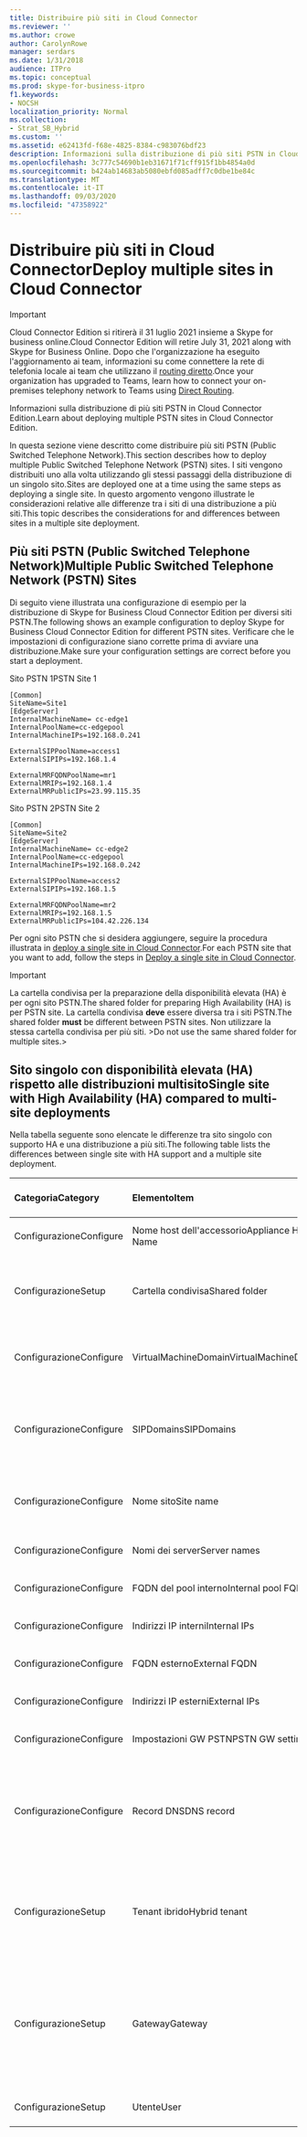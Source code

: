 ```yaml
---
title: Distribuire più siti in Cloud Connector
ms.reviewer: ''
ms.author: crowe
author: CarolynRowe
manager: serdars
ms.date: 1/31/2018
audience: ITPro
ms.topic: conceptual
ms.prod: skype-for-business-itpro
f1.keywords:
- NOCSH
localization_priority: Normal
ms.collection:
- Strat_SB_Hybrid
ms.custom: ''
ms.assetid: e62413fd-f68e-4825-8384-c983076bdf23
description: Informazioni sulla distribuzione di più siti PSTN in Cloud Connector Edition.
ms.openlocfilehash: 3c777c54690b1eb31671f71cff915f1bb4854a0d
ms.sourcegitcommit: b424ab14683ab5080ebfd085adff7c0dbe1be84c
ms.translationtype: MT
ms.contentlocale: it-IT
ms.lasthandoff: 09/03/2020
ms.locfileid: "47358922"
---
```

# <a name="deploy-multiple-sites-in-cloud-connector"></a><span data-ttu-id="502bd-103">Distribuire più siti in Cloud Connector</span><span class="sxs-lookup"><span data-stu-id="502bd-103">Deploy multiple sites in Cloud Connector</span></span>

> [!Important] 
> <span data-ttu-id="502bd-104">Cloud Connector Edition si ritirerà il 31 luglio 2021 insieme a Skype for business online.</span><span class="sxs-lookup"><span data-stu-id="502bd-104">Cloud Connector Edition will retire July 31, 2021 along with Skype for Business Online.</span></span> <span data-ttu-id="502bd-105">Dopo che l'organizzazione ha eseguito l'aggiornamento ai team, informazioni su come connettere la rete di telefonia locale ai team che utilizzano il [routing diretto](https://docs.microsoft.com/MicrosoftTeams/direct-routing-landing-page).</span><span class="sxs-lookup"><span data-stu-id="502bd-105">Once your organization has upgraded to Teams, learn how to connect your on-premises telephony network to Teams using [Direct Routing](https://docs.microsoft.com/MicrosoftTeams/direct-routing-landing-page).</span></span>

<span data-ttu-id="502bd-106">Informazioni sulla distribuzione di più siti PSTN in Cloud Connector Edition.</span><span class="sxs-lookup"><span data-stu-id="502bd-106">Learn about deploying multiple PSTN sites in Cloud Connector Edition.</span></span>
  
<span data-ttu-id="502bd-107">In questa sezione viene descritto come distribuire più siti PSTN (Public Switched Telephone Network).</span><span class="sxs-lookup"><span data-stu-id="502bd-107">This section describes how to deploy multiple Public Switched Telephone Network (PSTN) sites.</span></span> <span data-ttu-id="502bd-108">I siti vengono distribuiti uno alla volta utilizzando gli stessi passaggi della distribuzione di un singolo sito.</span><span class="sxs-lookup"><span data-stu-id="502bd-108">Sites are deployed one at a time using the same steps as deploying a single site.</span></span> <span data-ttu-id="502bd-109">In questo argomento vengono illustrate le considerazioni relative alle differenze tra i siti di una distribuzione a più siti.</span><span class="sxs-lookup"><span data-stu-id="502bd-109">This topic describes the considerations for and differences between sites in a multiple site deployment.</span></span> 
  
## <a name="multiple-public-switched-telephone-network-pstn-sites"></a><span data-ttu-id="502bd-110">Più siti PSTN (Public Switched Telephone Network)</span><span class="sxs-lookup"><span data-stu-id="502bd-110">Multiple Public Switched Telephone Network (PSTN) Sites</span></span>

<span data-ttu-id="502bd-111">Di seguito viene illustrata una configurazione di esempio per la distribuzione di Skype for Business Cloud Connector Edition per diversi siti PSTN.</span><span class="sxs-lookup"><span data-stu-id="502bd-111">The following shows an example configuration to deploy Skype for Business Cloud Connector Edition for different PSTN sites.</span></span> <span data-ttu-id="502bd-112">Verificare che le impostazioni di configurazione siano corrette prima di avviare una distribuzione.</span><span class="sxs-lookup"><span data-stu-id="502bd-112">Make sure your configuration settings are correct before you start a deployment.</span></span>
  
<span data-ttu-id="502bd-113">Sito PSTN 1</span><span class="sxs-lookup"><span data-stu-id="502bd-113">PSTN Site 1</span></span>
  
```console
[Common]
SiteName=Site1
[EdgeServer]
InternalMachineName= cc-edge1
InternalPoolName=cc-edgepool
InternalMachineIPs=192.168.0.241

ExternalSIPPoolName=access1
ExternalSIPIPs=192.168.1.4

ExternalMRFQDNPoolName=mr1
ExternalMRIPs=192.168.1.4
ExternalMRPublicIPs=23.99.115.35
```

<span data-ttu-id="502bd-114">Sito PSTN 2</span><span class="sxs-lookup"><span data-stu-id="502bd-114">PSTN Site 2</span></span>
  
```console
[Common]
SiteName=Site2
[EdgeServer]
InternalMachineName= cc-edge2
InternalPoolName=cc-edgepool
InternalMachineIPs=192.168.0.242

ExternalSIPPoolName=access2
ExternalSIPIPs=192.168.1.5

ExternalMRFQDNPoolName=mr2
ExternalMRIPs=192.168.1.5
ExternalMRPublicIPs=104.42.226.134
```

<span data-ttu-id="502bd-115">Per ogni sito PSTN che si desidera aggiungere, seguire la procedura illustrata in [deploy a single site in Cloud Connector](deploy-a-single-site-in-cloud-connector.md).</span><span class="sxs-lookup"><span data-stu-id="502bd-115">For each PSTN site that you want to add, follow the steps in [Deploy a single site in Cloud Connector](deploy-a-single-site-in-cloud-connector.md).</span></span>
  
> [!IMPORTANT]
> <span data-ttu-id="502bd-116">La cartella condivisa per la preparazione della disponibilità elevata (HA) è per ogni sito PSTN.</span><span class="sxs-lookup"><span data-stu-id="502bd-116">The shared folder for preparing High Availability (HA) is per PSTN site.</span></span> <span data-ttu-id="502bd-117">La cartella condivisa **deve** essere diversa tra i siti PSTN.</span><span class="sxs-lookup"><span data-stu-id="502bd-117">The shared folder **must** be different between PSTN sites.</span></span> <span data-ttu-id="502bd-118">Non utilizzare la stessa cartella condivisa per più siti. ></span><span class="sxs-lookup"><span data-stu-id="502bd-118">Do not use the same shared folder for multiple sites.></span></span> 
  
## <a name="single-site-with-high-availability-ha-compared-to-multi-site-deployments"></a><span data-ttu-id="502bd-119">Sito singolo con disponibilità elevata (HA) rispetto alle distribuzioni multisito</span><span class="sxs-lookup"><span data-stu-id="502bd-119">Single site with High Availability (HA) compared to multi-site deployments</span></span>
<span data-ttu-id="502bd-120"><a name="BKMK_SingleSitecomparedtomulti-site"> </a></span><span class="sxs-lookup"><span data-stu-id="502bd-120"><a name="BKMK_SingleSitecomparedtomulti-site"> </a></span></span>

<span data-ttu-id="502bd-121">Nella tabella seguente sono elencate le differenze tra sito singolo con supporto HA e una distribuzione a più siti.</span><span class="sxs-lookup"><span data-stu-id="502bd-121">The following table lists the differences between single site with HA support and a multiple site deployment.</span></span>
  
|<span data-ttu-id="502bd-122">**Categoria**</span><span class="sxs-lookup"><span data-stu-id="502bd-122">**Category**</span></span>|<span data-ttu-id="502bd-123">**Elemento**</span><span class="sxs-lookup"><span data-stu-id="502bd-123">**Item**</span></span>|<span data-ttu-id="502bd-124">**Sito singolo con HA**</span><span class="sxs-lookup"><span data-stu-id="502bd-124">**Single-Site with HA**</span></span>|<span data-ttu-id="502bd-125">**Multi-sito**</span><span class="sxs-lookup"><span data-stu-id="502bd-125">**Multi-Site**</span></span>|
|:-----|:-----|:-----|:-----|
|<span data-ttu-id="502bd-126">Configurazione</span><span class="sxs-lookup"><span data-stu-id="502bd-126">Configure</span></span>  <br/> |<span data-ttu-id="502bd-127">Nome host dell'accessorio</span><span class="sxs-lookup"><span data-stu-id="502bd-127">Appliance Host Name</span></span> <br/> |<span data-ttu-id="502bd-128">**Diversa** tra gli strumenti</span><span class="sxs-lookup"><span data-stu-id="502bd-128">**Different** across appliances</span></span> <br/> |<span data-ttu-id="502bd-129">**Diversa** tra i siti PSTN</span><span class="sxs-lookup"><span data-stu-id="502bd-129">**Different** across PSTN sites</span></span> <br/> |
|<span data-ttu-id="502bd-130">Configurazione</span><span class="sxs-lookup"><span data-stu-id="502bd-130">Setup</span></span>  <br/> |<span data-ttu-id="502bd-131">Cartella condivisa</span><span class="sxs-lookup"><span data-stu-id="502bd-131">Shared folder</span></span>  <br/> |<span data-ttu-id="502bd-132">Richiede la **stessa** cartella condivisa tra gli strumenti</span><span class="sxs-lookup"><span data-stu-id="502bd-132">Requires the **same** shared folder across appliances</span></span> <br/> |<span data-ttu-id="502bd-133">Richiede una cartella condivisa **diversa** tra gli strumenti</span><span class="sxs-lookup"><span data-stu-id="502bd-133">Requires a **different** shared folder across appliances</span></span> <br/> |
|<span data-ttu-id="502bd-134">Configurazione</span><span class="sxs-lookup"><span data-stu-id="502bd-134">Configure</span></span>  <br/> |<span data-ttu-id="502bd-135">VirtualMachineDomain</span><span class="sxs-lookup"><span data-stu-id="502bd-135">VirtualMachineDomain</span></span>  <br/> |<span data-ttu-id="502bd-136">Richiede lo **stesso** dominio tra gli strumenti</span><span class="sxs-lookup"><span data-stu-id="502bd-136">Requires the **same** domain across appliances</span></span> <br/> |<span data-ttu-id="502bd-137">Richiede lo **stesso** dominio tra i siti PSTN</span><span class="sxs-lookup"><span data-stu-id="502bd-137">Requires the **same** domain across PSTN sites</span></span> <br/> |
|<span data-ttu-id="502bd-138">Configurazione</span><span class="sxs-lookup"><span data-stu-id="502bd-138">Configure</span></span>  <br/> |<span data-ttu-id="502bd-139">SIPDomains</span><span class="sxs-lookup"><span data-stu-id="502bd-139">SIPDomains</span></span>  <br/> |<span data-ttu-id="502bd-140">I nomi di dominio e l'ordine devono essere **uguali** tra gli strumenti</span><span class="sxs-lookup"><span data-stu-id="502bd-140">Domain names and order should be the **same** across appliances</span></span> <br/> |<span data-ttu-id="502bd-141">I nomi di dominio e l'ordine devono essere **uguali** nei siti PSTN</span><span class="sxs-lookup"><span data-stu-id="502bd-141">Domain names and order should be the **same** across PSTN sites</span></span> <br/> |
|<span data-ttu-id="502bd-142">Configurazione</span><span class="sxs-lookup"><span data-stu-id="502bd-142">Configure</span></span>  <br/> |<span data-ttu-id="502bd-143">Nome sito</span><span class="sxs-lookup"><span data-stu-id="502bd-143">Site name</span></span>  <br/> |<span data-ttu-id="502bd-144">**Lo stesso** Nome del sito tra gli strumenti</span><span class="sxs-lookup"><span data-stu-id="502bd-144">**Same** Site Name across appliances</span></span> <br/> |<span data-ttu-id="502bd-145">**Diversa** Nome del sito tra siti PSTN</span><span class="sxs-lookup"><span data-stu-id="502bd-145">**Different** Site Name across PSTN sites</span></span> <br/> |
|<span data-ttu-id="502bd-146">Configurazione</span><span class="sxs-lookup"><span data-stu-id="502bd-146">Configure</span></span>  <br/> |<span data-ttu-id="502bd-147">Nomi dei server</span><span class="sxs-lookup"><span data-stu-id="502bd-147">Server names</span></span>  <br/> |<span data-ttu-id="502bd-148">**Diversa** tra gli strumenti</span><span class="sxs-lookup"><span data-stu-id="502bd-148">**Different** across appliances</span></span> <br/> |<span data-ttu-id="502bd-149">**Diversa** tra i siti PSTN</span><span class="sxs-lookup"><span data-stu-id="502bd-149">**Different** across PSTN sites</span></span> <br/> |
|<span data-ttu-id="502bd-150">Configurazione</span><span class="sxs-lookup"><span data-stu-id="502bd-150">Configure</span></span>  <br/> |<span data-ttu-id="502bd-151">FQDN del pool interno</span><span class="sxs-lookup"><span data-stu-id="502bd-151">Internal pool FQDNs</span></span>  <br/> |<span data-ttu-id="502bd-152">**Stesso** tra gli elettrodomestici</span><span class="sxs-lookup"><span data-stu-id="502bd-152">**Same** across appliances</span></span> <br/> |<span data-ttu-id="502bd-153">**Lo stesso** tra i siti PSTN</span><span class="sxs-lookup"><span data-stu-id="502bd-153">**Same** across PSTN sites</span></span> <br/> |
|<span data-ttu-id="502bd-154">Configurazione</span><span class="sxs-lookup"><span data-stu-id="502bd-154">Configure</span></span>  <br/> |<span data-ttu-id="502bd-155">Indirizzi IP interni</span><span class="sxs-lookup"><span data-stu-id="502bd-155">Internal IPs</span></span>  <br/> |<span data-ttu-id="502bd-156">**Diversa** tra gli strumenti</span><span class="sxs-lookup"><span data-stu-id="502bd-156">**Different** across appliances</span></span> <br/> |<span data-ttu-id="502bd-157">**Diversa** tra i siti PSTN</span><span class="sxs-lookup"><span data-stu-id="502bd-157">**Different** across PSTN sites</span></span> <br/> |
|<span data-ttu-id="502bd-158">Configurazione</span><span class="sxs-lookup"><span data-stu-id="502bd-158">Configure</span></span>  <br/> |<span data-ttu-id="502bd-159">FQDN esterno</span><span class="sxs-lookup"><span data-stu-id="502bd-159">External FQDN</span></span>  <br/> |<span data-ttu-id="502bd-160">**Stesso** tra gli elettrodomestici</span><span class="sxs-lookup"><span data-stu-id="502bd-160">**Same** across appliances</span></span> <br/> |<span data-ttu-id="502bd-161">**Diversa** tra i siti PSTN</span><span class="sxs-lookup"><span data-stu-id="502bd-161">**Different** across PSTN sites</span></span> <br/> |
|<span data-ttu-id="502bd-162">Configurazione</span><span class="sxs-lookup"><span data-stu-id="502bd-162">Configure</span></span>  <br/> |<span data-ttu-id="502bd-163">Indirizzi IP esterni</span><span class="sxs-lookup"><span data-stu-id="502bd-163">External IPs</span></span>  <br/> |<span data-ttu-id="502bd-164">**Diversa** tra gli strumenti</span><span class="sxs-lookup"><span data-stu-id="502bd-164">**Different** across appliances</span></span> <br/> |<span data-ttu-id="502bd-165">**Diversa** tra i siti PSTN</span><span class="sxs-lookup"><span data-stu-id="502bd-165">**Different** across PSTN sites</span></span> <br/> |
|<span data-ttu-id="502bd-166">Configurazione</span><span class="sxs-lookup"><span data-stu-id="502bd-166">Configure</span></span>  <br/> |<span data-ttu-id="502bd-167">Impostazioni GW PSTN</span><span class="sxs-lookup"><span data-stu-id="502bd-167">PSTN GW settings</span></span>  <br/> |<span data-ttu-id="502bd-168">**Stesso** tra gli elettrodomestici</span><span class="sxs-lookup"><span data-stu-id="502bd-168">**Same** across appliances</span></span> <br/> |<span data-ttu-id="502bd-169">**Diversa** tra i siti PSTN</span><span class="sxs-lookup"><span data-stu-id="502bd-169">**Different** across PSTN sites</span></span> <br/> |
|<span data-ttu-id="502bd-170">Configurazione</span><span class="sxs-lookup"><span data-stu-id="502bd-170">Configure</span></span>  <br/> |<span data-ttu-id="502bd-171">Record DNS</span><span class="sxs-lookup"><span data-stu-id="502bd-171">DNS record</span></span>  <br/> |<span data-ttu-id="502bd-172">Aggiungere record con gli **stessi** FQDN di accesso esterno e indirizzi IP **diversi**</span><span class="sxs-lookup"><span data-stu-id="502bd-172">Add records with the **same** External Access FQDNs and **different** IP addresses</span></span> <br/> |<span data-ttu-id="502bd-173">Aggiungere record con nomi FQDN di accesso esterno **diversi** e indirizzi IP **diversi**</span><span class="sxs-lookup"><span data-stu-id="502bd-173">Add records with **different** External Access FQDNs and **different** IP addresses</span></span> <br/> |
|<span data-ttu-id="502bd-174">Configurazione</span><span class="sxs-lookup"><span data-stu-id="502bd-174">Setup</span></span>  <br/> |<span data-ttu-id="502bd-175">Tenant ibrido</span><span class="sxs-lookup"><span data-stu-id="502bd-175">Hybrid tenant</span></span>  <br/> |<span data-ttu-id="502bd-176">Impostare HybridPSTNSite</span><span class="sxs-lookup"><span data-stu-id="502bd-176">Set HybridPSTNSite</span></span>  <br/> <span data-ttu-id="502bd-177">Impostare PeerDestination per il fallback</span><span class="sxs-lookup"><span data-stu-id="502bd-177">Set PeerDestination for fallback</span></span>  <br/> |<span data-ttu-id="502bd-178">Impostare HybridPSTNSite</span><span class="sxs-lookup"><span data-stu-id="502bd-178">Set HybridPSTNSite</span></span>  <br/> <span data-ttu-id="502bd-179">Impostare PeerDestination per il fallback</span><span class="sxs-lookup"><span data-stu-id="502bd-179">Set PeerDestination for fallback</span></span>  <br/> |
|<span data-ttu-id="502bd-180">Configurazione</span><span class="sxs-lookup"><span data-stu-id="502bd-180">Setup</span></span>  <br/> |<span data-ttu-id="502bd-181">Gateway</span><span class="sxs-lookup"><span data-stu-id="502bd-181">Gateway</span></span>  <br/> |<span data-ttu-id="502bd-182">Mapping di MS GW **M:N** in questo sito</span><span class="sxs-lookup"><span data-stu-id="502bd-182">MS GW **M:N** mapping in this site</span></span> <br/> |<span data-ttu-id="502bd-183">I gateway PSTN in ciascun sito PSTN devono connettersi solo ai Mediation Server nello stesso sito.</span><span class="sxs-lookup"><span data-stu-id="502bd-183">PSTN gateway(s) in each PSTN site should only connect to the Mediation Server(s) in the same site</span></span>  <br/> |
|<span data-ttu-id="502bd-184">Configurazione</span><span class="sxs-lookup"><span data-stu-id="502bd-184">Setup</span></span>  <br/> |<span data-ttu-id="502bd-185">Utente</span><span class="sxs-lookup"><span data-stu-id="502bd-185">User</span></span>  <br/> |<span data-ttu-id="502bd-186">Impostare UserPSTNSettings</span><span class="sxs-lookup"><span data-stu-id="502bd-186">Set UserPSTNSettings</span></span>  <br/> |<span data-ttu-id="502bd-187">Impostare UserPSTNSettings</span><span class="sxs-lookup"><span data-stu-id="502bd-187">Set UserPSTNSettings</span></span>  <br/> |
   

